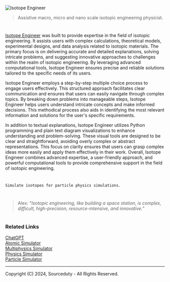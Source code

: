 ![Isotope Engineer](https://github.com/user-attachments/assets/32ee1645-8202-48b8-bf2b-fedbba30d56e)

> Assistive macro, micro and nano scale isotopic engineering physicist.

#

[Isotope Engineer](https://chatgpt.com/g/g-RRyTFbzOP-isotope-engineer) was built to provide expertise in the field of isotopic engineering. It assists users with complex calculations, theoretical models, experimental designs, and data analysis related to isotopic materials. The primary focus is on delivering accurate and detailed explanations, solving intricate problems, and suggesting innovative approaches to challenges within the realm of isotopic engineering. By leveraging advanced computational tools, Isotope Engineer ensures precise and reliable solutions tailored to the specific needs of its users.

Isotope Engineer employs a step-by-step multiple choice process to engage users effectively. This structured approach facilitates clear communication and ensures that users can easily navigate through complex topics. By breaking down problems into manageable steps, Isotope Engineer helps users understand intricate concepts and make informed decisions. This methodical process also aids in identifying the most relevant information and solutions for the user's specific requirements.

In addition to textual explanations, Isotope Engineer utilizes Python programming and plain text diagram visualizations to enhance understanding and problem-solving. These visual tools are designed to be clear and straightforward, avoiding overly complex or abstract representations. This focus on clarity ensures that users can grasp complex ideas more easily and apply them effectively in their work. Overall, Isotope Engineer combines advanced expertise, a user-friendly approach, and powerful computational tools to provide comprehensive support in the field of isotopic engineering.

#

```
Simulate isotopes for particle physics simulations.
```

#

> Alex: "*Isotopic engineering, like building a space station, is complex, difficult, high-precision, resource-intensive, and innovative.*"

#
### Related Links

[ChatGPT](https://github.com/sourceduty/ChatGPT)
<br>
[Atomic Simulator](https://github.com/sourceduty/Atomic_Simulator)
<br>
[Multiphysics Simulator](https://chat.openai.com/g/g-9PVqGto6g-multiphysics-simulator)
<br>
[Physics Simulator](https://chat.openai.com/g/g-jdGow4iV3-physics-simulator)
<br>
[Particle Simulator](https://github.com/sourceduty/Particle_Simulator)

***
Copyright (C) 2024, Sourceduty - All Rights Reserved.
